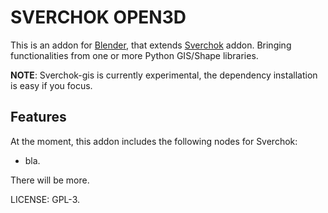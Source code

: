 SVERCHOK OPEN3D
===============

This is an addon for [Blender][1], that extends [Sverchok][2] addon. 
Bringing functionalities from one or more Python GIS/Shape libraries.

**NOTE**: Sverchok-gis is currently experimental, the dependency installation is
easy if you focus.


Features
--------

At the moment, this addon includes the following nodes for Sverchok:

- bla.

There will be more.


LICENSE: GPL-3.

[1]: http://blender.org
[2]: https://github.com/nortikin/sverchok
